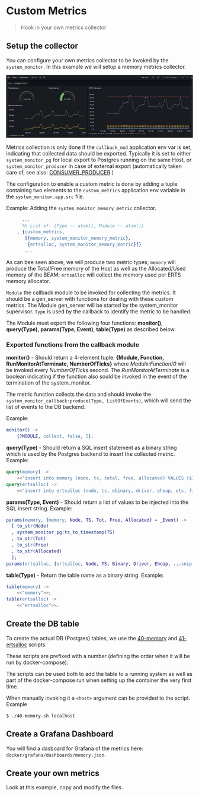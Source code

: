 # Custom Metrics
> Hook in your own metrics collector

## Setup the collector

You can configure your own metrics collector to
be invoked by the `system_monitor`. In this example
we will setup a memory metrics collector.

![Memory](doc/memory.png)

Metrics collection is only done if the `callback_mod` 
application env var is set, indicating that collected
data should be exported. Typically it is set to either
`system_monitor_pg` for local export to Postgres running
on the same Host, or `system_monitor_producer` in case of
external export (automatically taken care of,
see also: [CONSUMER_PRODUCER](CONSUMER_PRODUCER.md) )

The configuration to enable a custom metric is done
by adding a tuple containing two elements to 
the `custom_metrics` application env variable in the
`system_monitor.app.src` file.

Example: Adding the `system_monitor_memory_metric` collector.

```erlang
      ...
      %% List of: {Type :: atom(), Module :: atom()}
    , {custom_metrics,
       [{memory, system_monitor_memory_metric},
        {ertsalloc, system_monitor_memory_metric}]}
       ...
```

As can bee seen above, we will produce two metric types;
`memory` will produce the Total/Free memory of the Host
as well as the Allocated/Used memory of the BEAM;
`ertsalloc` will collect the memory used per ERTS
memory allocator.

`Module` the callback module to be invoked for collecting
the metrics. It should be a gen\_server with functions for
dealing with these custom metrics.
The Module gen\_server will be started by the system_monitor supervisor.
`Type` is used by the callback to identify the metric to be
handled.


The Module must export the following four functions:
__monitor()__, __query(Type)__,  __params(Type, Event)__,
__table(Type)__ as described below.

### Exported functions from the callback module

__monitor()__ - Should return a 4-element tuple:
__{Module, Function, RunMonitorAtTerminate, NumberOfTicks}__ where
_Module:Function/0_ will be invoked every _NumberOfTicks_ second.
The _RunMonitorAtTerminate_ is a boolean indicating if the function
also sould be invoked in the event of the termination of the system_monitor.

The metric function collects the data and should invoke the
`system_monitor_callback:produce(Type, ListOfEvents)`,
which will send the list of events to the DB backend.

Example:

```erlang
monitor() ->
    {?MODULE, collect, false, 5}.
```

__query(Type)__ - Should return a SQL insert statement as a binary string which
is used by the Postgres backend to insert the collected metric. Example:

```erlang
query(memory) ->
    <<"insert into memory (node, ts, total, free, allocated) VALUES ($1, $2, $3, $4, $5);">>;
query(ertsalloc) ->
    <<"insert into ertsalloc (node, ts, ebinary, driver, eheap, ets, fix, ...snip...
```

__params(Type, Event)__ - Should return a list of values to be injected
into the SQL insert string. Example:

```erlang
params(memory, {memory, Node, TS, Tot, Free, Allocated} = _Event) ->
  [ to_str(Node)
  , system_monitor_pg:ts_to_timestamp(TS)
  , to_str(Tot)
  , to_str(Free)
  , to_str(Allocated)
  ];
params(ertsalloc, {ertsalloc, Node, TS, Binary, Driver, Eheap, ...snip...
```

__table(Type)__ - Return the table name as a binary string. Example:

```erlang
table(memory) ->
    <<"memory">>;
table(ertsalloc) ->
    <<"ertsalloc">>.
```


## Create the DB table

To create the actual DB (Postgres) tables, we use the
[40-memory](docker/db/40-memory.sh)  and
[41-ertsalloc](docker/db/41-ertsalloc.sh)
scripts.

These scripts are prefixed with a number (defining
the order when it will be run by docker-compose).

The scripts can be used both to add the table to a running system
as well as part of the docker-compose run when setting up the
container the very first time.

When manually invoking it a `<host>` argument can be provided to 
the script. Example

```shell
$ ./40-memory.sh localhost
```

## Create a Grafana Dashboard

You will find a dasboard for Grafana of the metrics here:
`docker/grafana/dashboards/memory.json`.


## Create your own metrics

Look at this example, copy and modify the files.
